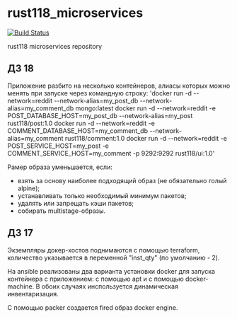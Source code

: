 # rust118_microservices
[![Build Status](https://travis-ci.com/Otus-DevOps-2020-05/rust118_microservices.svg?branch=master)](https://travis-ci.com/Otus-DevOps-2020-05/rust118_microservices)

rust118 microservices repository

## ДЗ 18

Приложение разбито на несколько контейнеров, алиасы которых можно менять при запуске через командную строку:
'docker run -d --network=reddit --network-alias=my_post_db --network-alias=my_comment_db mongo:latest
docker run -d --network=reddit -e POST_DATABASE_HOST=my_post_db --network-alias=my_post rust118/post:1.0
docker run -d --network=reddit -e COMMENT_DATABASE_HOST=my_comment_db --network-alias=my_comment rust118/comment:1.0
docker run -d --network=reddit -e POST_SERVICE_HOST=my_post -e COMMENT_SERVICE_HOST=my_comment -p 9292:9292 rust118/ui:1.0'

Рамер образа уменьшается, если:
 - взять за основу наиболее подходящий образ (не обязательно голый alpine);
 - устанавливать только необходимый минимум пакетов;
 - удалять или запрещать кэши пакетов;
 - собирать multistage-образы.

## ДЗ 17

Экземпляры докер-хостов поднимаются с помощью terraform, количество указывается в переменной "inst_qty" (по умолчанию - 2).

На ansible реализованы два варианта установки docker для запуска контейнера с приложением: с помощью apt и с помощью docker-machine. В обоих случаях инспользуется динамическая инвентаризация.

С помощью packer создается fired образ docker engine.
